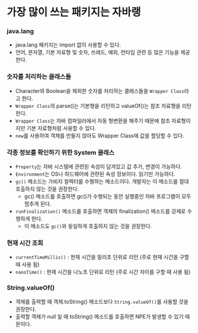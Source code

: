 # 가장 많이 쓰는 패키지는 자바랭

### java.lang
- java.lang 패키지는 import 없이 사용할 수 있다. 
- 언어, 문자열, 기본 자료형 및 숫자, 쓰레드, 예외, 런타임 관련 등 많은 기능을 제공한다.

### 숫자를 처리하는 클래스들
- Character와 Boolean을 제외한 숫자를 처리하는 클래스들을 `Wrapper Class`라고 한다.
- `Wrapper Class`의 parse()는 기본형을 리턴하고 valueOf()는 참조 자료형을 리턴한다.
- `Wrapper Class`는 자바 컴파일러에서 자동 형변환을 해주기 때문에 참조 자료형이지만 기본 자료형처럼 사용할 수 있다.
- `new`를 사용하여 객체를 만들지 않아도 Wrapper Class에 값을 할당할 수 있다.

### 각종 정보를 확인하기 위한 System 클래스
- `Property`는 자바 시스템에 관련된 속성이 담겨있고 값 추가, 변경이 가능하다.
- `Environment`는 OS나 하드웨어에 관련된 속성 정보이다. 읽기만 가능하다.
- `gc()` 메소드는 가비지 컬렉터를 수행하는 메소드이다. 개발자는 이 메소드를 절대 호출하지 않는 것을 권장한다.
  - gc() 메소드를 호출하면 gc()가 수행되는 동안 실행중인 자바 프로그램이 모두 멈추게 된다.
- `runFinalization()` 메소드를 호출하면 객체의 finalization() 메소드를 강제로 수행하게 한다. 
  - 이 메소드도 `gc()`와 동일하게 호출하지 않는 것을 권장한다.

### 현재 시간 조회
- `currentTimeMillis()` : 현재 시간을 밀리초 단위로 리턴 (주로 현재 시간을 구할 때 사용 됨)
- `nanoTime()` : 현재 시간을 나노초 단위로 리턴 (주로 시간 차이를 구할 때 사용 됨)


### String.valueOf()
- 객체를 출력할 때 객체.toString() 메소드보다 `String.valueOf()`를 사용할 것을 권장한다.
- 출력할 객체가 null 일 때 toString() 메소드를 호출하면 NPE가 발생할 수 있기 때문이다.

